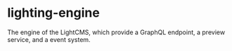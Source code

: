 # lighting-engine

The engine of the LightCMS, which provide a GraphQL endpoint, a preview service, and a event system.

